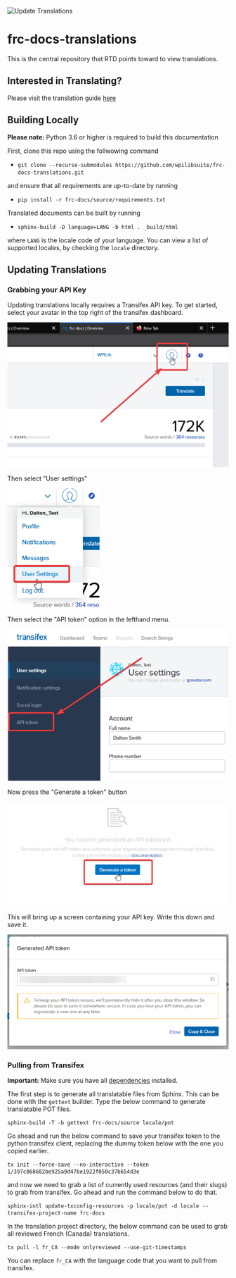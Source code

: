 ![Update Translations](https://github.com/wpilibsuite/frc-docs-translations/workflows/Update%20Translations/badge.svg)

# frc-docs-translations
This is the central repository that RTD points toward to view translations.

## Interested in Translating?

Please visit the translation guide [here](https://docs.wpilib.org/en/latest/docs/contributing/frc-docs/translations.html)

## Building Locally

**Please note:** Python 3.6 or higher is required to build this documentation

First, clone this repo using the follwowing command

- ``git clone --recurse-submodules https://github.com/wpilibsuite/frc-docs-translations.git``

and ensure that all requirements are up-to-date by running

- ``pip install -r frc-docs/source/requirements.txt``

Translated documents can be built by running 

- ``sphinx-build -D language=LANG -b html . _build/html``

where ``LANG`` is the locale code of your language. You can view a list of supported locales, by checking the ``locale`` directory.

## Updating Translations

### Grabbing your API Key

Updating translations locally requires a Transifex API key. To get started, select your avatar in the top right of the transifex dashboard.

![](images/transifex-select-profile.png)

Then select "User settings"

![](images/transifex-select-settings.png)

Then select the "API token" option in the lefthand menu.

![](images/transifex-select-api-key.png)

Now press the "Generate a token" button

![](images/transifex-generate-api-key.png)

This will bring up a screen containing your API key. Write this down and save it.

![](images/transifex-api-key-screen.png)

### Pulling from Transifex

**Important:** Make sure you have all [dependencies](https://docs.wpilib.org/en/latest/docs/contributing/frc-docs/build-instructions.html) installed. 

The first step is to generate all translatable files from Sphinx. This can be done with the ``gettext`` builder. Type the below command to generate translatable POT files.

```
sphinx-build -T -b gettext frc-docs/source locale/pot
```

Go ahead and run the below command to save your transifex token to the python transifex client, replacing the dummy token below with the one you copied earlier.

```
tx init --force-save --no-interactive --token 1/397c068682be925a9d47be1922f050c37b654d3e
```

and now we need to grab a list of currently used resources (and their slugs) to grab from transifex. Go ahead and run the command below to do that.

```
sphinx-intl update-txconfig-resources -p locale/pot -d locale --transifex-project-name frc-docs
```

In the translation project directory, the below command can be used to grab all reviewed French (Canada) translations.

```
tx pull -l fr_CA --mode onlyreviewed --use-git-timestamps
```

You can replace ``fr_CA`` with the language code that you want to pull from transifex.
